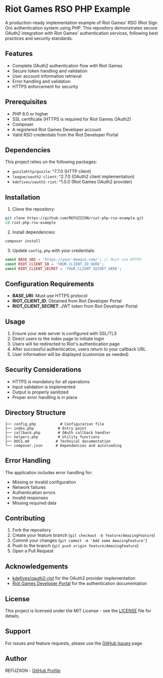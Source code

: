 # Riot Games RSO PHP Example

A production-ready implementation example of Riot Games' RSO (Riot Sign On) authentication system using PHP. This repository demonstrates secure OAuth2 integration with Riot Games' authentication services, following best practices and security standards.

## Features

- Complete OAuth2 authentication flow with Riot Games
- Secure token handling and validation
- User account information retrieval
- Error handling and validation
- HTTPS enforcement for security

## Prerequisites

- PHP 8.0 or higher
- SSL certificate (HTTPS is required for Riot Games OAuth2)
- Composer
- A registered Riot Games Developer account
- Valid RSO credentials from the Riot Developer Portal

## Dependencies

This project relies on the following packages:
- `guzzlehttp/guzzle`: ^7.7.0 (HTTP client)
- `league/oauth2-client`: ^2.7.0 (OAuth2 client implementation)
- `kdefives/oauth2-riot`: ^1.0.0 (Riot Games OAuth2 provider)

## Installation

1. Clone the repository:
```bash
git clone https://github.com/REFUZIION/riot-php-rso-example.git
cd riot-php-rso-example
```

2. Install dependencies:
```bash
composer install
```

3. Update `config.php` with your credentials:
```php
const BASE_URI = 'https://your-domain.com/'; // Must use HTTPS
const RIOT_CLIENT_ID = 'YOUR_CLIENT_ID_HERE';
const RIOT_CLIENT_SECRET = 'YOUR_CLIENT_SECRET_HERE';
```

## Configuration Requirements

- **BASE_URI**: Must use HTTPS protocol
- **RIOT_CLIENT_ID**: Obtained from Riot Developer Portal
- **RIOT_CLIENT_SECRET**: JWT token from Riot Developer Portal

## Usage

1. Ensure your web server is configured with SSL/TLS
2. Direct users to the index page to initiate login
3. Users will be redirected to Riot's authentication page
4. After successful authentication, users return to your callback URL
5. User information will be displayed (customize as needed)

## Security Considerations

- HTTPS is mandatory for all operations
- Input validation is implemented
- Output is properly sanitized
- Proper error handling is in place

## Directory Structure

```
├── config.php           # Configuration file
├── index.php           # Entry point
├── callback.php        # OAuth callback handler
├── helpers.php         # Utility functions
├── DOCS.md            # Technical documentation
└── composer.json      # Dependencies and autoloading
```

## Error Handling

The application includes error handling for:
- Missing or invalid configuration
- Network failures
- Authentication errors
- Invalid responses
- Missing required data

## Contributing

1. Fork the repository
2. Create your feature branch (`git checkout -b feature/AmazingFeature`)
3. Commit your changes (`git commit -m 'Add some AmazingFeature'`)
4. Push to the branch (`git push origin feature/AmazingFeature`)
5. Open a Pull Request

## Acknowledgements

- [kdefives/oauth2-riot](https://github.com/kdefives/oauth2-riot) for the OAuth2 provider implementation
- [Riot Games Developer Portal](https://developer.riotgames.com/) for the authentication documentation

## License

This project is licensed under the MIT License - see the [LICENSE](LICENSE) file for details.

## Support

For issues and feature requests, please use the [GitHub Issues](https://github.com/REFUZIION/riot-php-rso-example/issues) page.

## Author

REFUZIION - [GitHub Profile](https://github.com/REFUZIION)
